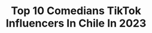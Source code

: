---
title: Top 10 Comedians TikTok Influencers In Chile In 2023
description: >-
  Find top comedians TikTok influencers in Chile in 2023. Most popular hashtags: #fyp #parati #chile #comedia.
platform: TikTok
hits: 148
text_top: Identify the most popular TikTok profiles on inBeat.
text_bottom: Our search engine holds 148 TikTok influencers like this in Chile for you to contact.
profiles:
  - username: "elluchomiranda"
    fullname: >-
      Luis Miranda Espinoza
    bio: >-
      Quiero ser comediante . Sígueme en instagram 🤘🤘
    location: "Chile"
    followers: 182800
    engagement: 986
    commentsToLikes: 0.019731
    id: ckcumw39vhsts0j236lykajsk
    verified: false
    hashtags: "#humor, #discapacidad, #comedia, #parati"
  - username: "valesaini"
    fullname: >-
      Valentina Saini
    bio: >-
      Actriz, comediante, stand up comedy❤️❤️❤️ Sígueme en Instagram @valesainiteatro
    location: "Chile"
    followers: 46600
    engagement: 673
    commentsToLikes: 0.016642
    id: ckdtl912mz9cd0j23syo8mf95
    verified: false
    hashtags: "#momentomarcopolo, #quarantine, #viral, #parati"
  - username: "elchamodonald"
    fullname: >-
      ElChamoDonald
    bio: >-
      🥺Sígueme en IG/YT para más↖️ Donald version latina🦆 800k?🥺❣️ 🇻🇪-🇨🇱
    location: "Chile"
    followers: 776000
    engagement: 1654
    commentsToLikes: 0.028728
    id: ckb16qw4pu9ip0j23lm74nvmo
    verified: false
    hashtags: "#teamdonalds, #fyp, #xyzbca, #viral"
  - username: "kaangeel"
    fullname: >-
      Kangel
    bio: >-
      💀we have met before you and me...💀 📩CONTACTO: Contactokangelv@gmail.com📩
    location: "Chile"
    followers: 2100000
    engagement: 2055
    commentsToLikes: 0.007975
    id: ckb9c13g8ynvl0j2326e9rf7n
    verified: false
    hashtags: "#viral, #parati, #foryou, #pov"
  - username: "mafe_bertero"
    fullname: >-
      mafe bertero
    bio: >-
      Sígueme en instagram @mafebertero💖 YA SOMOS 1,9🥺♥️😭
    location: "Chile"
    followers: 1900000
    engagement: 1072
    commentsToLikes: 0.010855
    id: ckbbodq8mcc000j23di61wq73
    verified: true
    hashtags: "#tiktok, #mexico, #fyp, #foryou"
  - username: "maikel_jordann"
    fullname: >-
      maikeljordanvaldes
    bio: >-
      IG: maikeljordanvaldes CUBANO 🇨🇺
    location: "Chile"
    followers: 17800
    engagement: 681
    commentsToLikes: 0.058696
    id: ckciu51sp00ek0j233hb0ubll
    verified: false
    hashtags: "#parati, #fyp, #xyzbca, #favela"
  - username: "markomusika"
    fullname: >-
      marko
    bio: >-
      marko "cuenta fans venezuela" NO SOMOS MARKO
    location: "Chile"
    followers: 160200
    engagement: 961
    commentsToLikes: 0.007963
    id: ck9gsxj5qkcs20j78rmlz9eob
    verified: false
    hashtags: "#tbt, #estadosunidos, #venezuela, #maracaibo"
  - username: "cristofermackay56"
    fullname: >-
      Cristofer Mackay
    bio: >-
      Ríete de tus locuras 🤪😂😂😂 comedia ,música🎶
    location: "Chile"
    followers: 3239
    engagement: 1891
    commentsToLikes: 0.198685
    id: ckcptk8smobc20j238kqzswqv
    verified: false
    hashtags: "#crismackay, #parati, #tiktokchileno, #fyp"
  - username: "_m4c4c0_"
    fullname: >-
      ✝_M*ki_cm_✝
    bio: >-
      Quieres videos sin sentido? aquí es cosas random,edits,comedia y más🤡🏳‍🌈 7595
    location: "Chile"
    followers: 7600
    engagement: 2959
    commentsToLikes: 0.030060
    id: ckd0gido9e5gq0j233twr4q8v
    verified: false
    hashtags: "#kpop, #treasure, #xyzbca, #idol"
  - username: "josa_prado"
    fullname: >-
      Josefina Antonia Prado
    bio: >-
      𝟙𝟟 🇨🇱 🎭Pov’s y Comedia 🎭 Stalkeo a la gente que me vaya a seguir a mi Ig⬆️
    location: "Chile"
    followers: 214800
    engagement: 1892
    commentsToLikes: 0.018967
    id: ck83ze11czwzs0j789x1fxmof
    verified: false
    hashtags: "#chile, #lentejas, #pap, #fyp"
---
